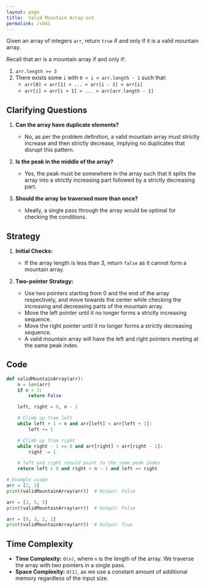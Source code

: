 ```yaml
---
layout: page
title:  Valid Mountain Array-out
permalink: /s941
---
```


Given an array of integers `arr`, return `true` if and only if it is a valid mountain array.

Recall that arr is a mountain array if and only if:

1. `arr.length >= 3`
2. There exists some `i` with `0 < i < arr.length - 1` such that:
   - `arr[0] < arr[1] < ... < arr[i - 1] < arr[i]`
   - `arr[i] > arr[i + 1] > ... > arr[arr.length - 1]`

## Clarifying Questions

1. **Can the array have duplicate elements?**
   - No, as per the problem definition, a valid mountain array must strictly increase and then strictly decrease, implying no duplicates that disrupt this pattern.
  
2. **Is the peak in the middle of the array?**
   - Yes, the peak must be somewhere in the array such that it splits the array into a strictly increasing part followed by a strictly decreasing part.

3. **Should the array be traversed more than once?**
   - Ideally, a single pass through the array would be optimal for checking the conditions.

## Strategy

1. **Initial Checks:**
   - If the array length is less than 3, return `false` as it cannot form a mountain array.

2. **Two-pointer Strategy:**
   - Use two pointers starting from 0 and the end of the array respectively, and move towards the center while checking the increasing and decreasing parts of the mountain array.
   - Move the left pointer until it no longer forms a strictly increasing sequence.
   - Move the right pointer until it no longer forms a strictly decreasing sequence.
   - A valid mountain array will have the left and right pointers meeting at the same peak index.

## Code

```python
def validMountainArray(arr):
    n = len(arr)
    if n < 3:
        return False

    left, right = 0, n - 1

    # Climb up from left
    while left + 1 < n and arr[left] < arr[left + 1]:
        left += 1

    # Climb up from right
    while right - 1 >= 0 and arr[right] < arr[right - 1]:
        right -= 1

    # left and right should point to the same peak index
    return left > 0 and right < n - 1 and left == right

# Example usage
arr = [2, 1]
print(validMountainArray(arr))  # Output: False

arr = [3, 5, 5]
print(validMountainArray(arr))  # Output: False

arr = [0, 3, 2, 1]
print(validMountainArray(arr))  # Output: True
```

## Time Complexity

- **Time Complexity:** `O(n)`, where `n` is the length of the array. We traverse the array with two pointers in a single pass.
- **Space Complexity:** `O(1)`, as we use a constant amount of additional memory regardless of the input size.